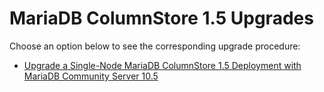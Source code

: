 
# MariaDB ColumnStore 1.5 Upgrades

Choose an option below to see the corresponding upgrade procedure:


* [Upgrade a Single-Node MariaDB ColumnStore 1.5 Deployment with MariaDB Community Server 10.5](/kb/en/deploy-mariadb-columnstore-with-mariadb-community-server/)

